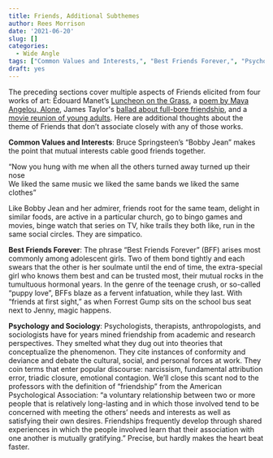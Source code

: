 ```yaml
---
title: Friends, Additional Subthemes
author: Rees Morrison
date: '2021-06-20'
slug: []
categories:
  - Wide Angle
tags: ["Common Values and Interests,", "Best Friends Forever,", "Psychology and Sociology", ]
draft: yes
---
```


The preceding sections cover multiple aspects of Friends elicited from four works of art:   Édouard Manet’s [Luncheon on the Grass](Manet), a [poem by Maya Angelou, Alone](Alone), James Taylor's [ballad about full-bore friendship](Taylor), and a [movie reunion of young adults](Chill). Here are additional thoughts about the theme of Friends that don’t associate closely with any of those works.

<!--more-->

**Common Values and Interests**: Bruce Springsteen’s “Bobby Jean” makes the point that mutual interests cable good friends together.

“Now you hung with me when all the others turned away turned up their nose  
We liked the same music we liked the same bands we liked the same clothes”    

Like Bobby Jean and her admirer, friends root for the same team, delight in similar foods, are active in a particular church, go to bingo games and movies, binge watch that series on TV, hike trails they both like, run in the same social circles.  They are simpatico.

**Best Friends Forever**:  The phrase “Best Friends Forever” (BFF) arises most commonly among adolescent girls.  Two of them bond tightly and each swears that the other is her soulmate until the end of time, the extra-special girl who knows them best and can be trusted most, their mutual rocks in the tumultuous hormonal years.   In the genre of the teenage crush, or so-called “puppy love”, BFFs blaze as a fervent infatuation, while they last.  With “friends at first sight,” as when Forrest Gump sits on the school bus seat next to Jenny, magic happens.  

**Psychology and Sociology**: Psychologists, therapists, anthropologists, and sociologists have for years mined friendship from academic and research perspectives.  They smelted what they dug out into theories that conceptualize the phenomenon.  They cite instances of conformity and deviance and debate the cultural, social, and personal forces at work.  They coin terms that enter popular discourse: narcissism, fundamental attribution error, triadic closure, emotional contagion.  We’ll close this scant nod to the professors with the definition of “friendship” from the American Psychological Association: “a voluntary relationship between two or more people that is relatively long-lasting and in which those involved tend to be concerned with meeting the others’ needs and interests as well as satisfying their own desires. Friendships frequently develop through shared experiences in which the people involved learn that their association with one another is mutually gratifying.”  Precise, but hardly makes the heart beat faster.

